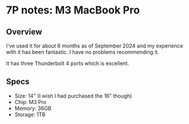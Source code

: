 # 7P notes: M3 MacBook Pro

## Overview

I've used it for about 6 months as of September 2024 and my experience with it has been fantastic. I have no problems recommending it.&#x20;

It has three Thunderbolt 4 ports which is excellent.

## Specs

* Size: 14" (I wish I had purchased the 16" though)
* Chip: M3 Pro
* Memory: 36GB
* Storage: 1TB



